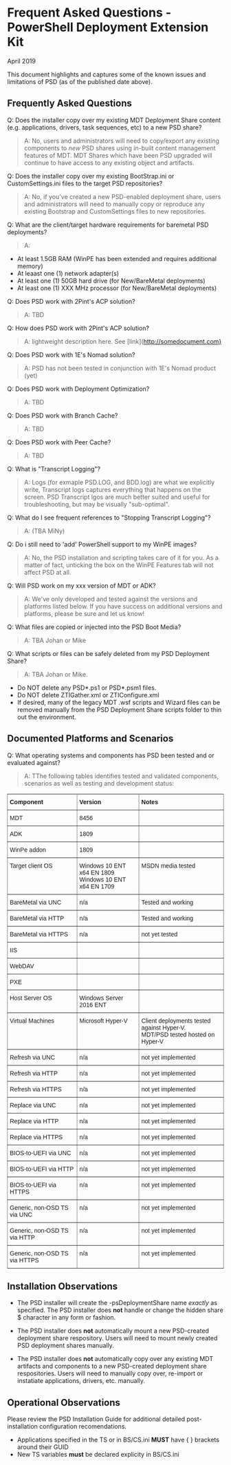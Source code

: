 # Frequent Asked Questions - PowerShell Deployment Extension Kit
April 2019

This document highlights and captures some of the known issues and limitations of PSD (as of the published date above). 

## Frequently Asked Questions
Q: Does the installer copy over my existing MDT Deployment Share content (e.g. applications, drivers, task sequences, etc) to a new PSD share?
>A: No, users and administrators will need to copy/export any existing components to *new* PSD shares using in-built content management features of MDT. MDT Shares which have been PSD upgraded will continue to have access to any existing object and artifacts.

Q: Does the installer copy over my existing BootStrap.ini or CustomSettings.ini files to the target PSD repositories?
>A: No, if you've created a new PSD-enabled deployment share, users and administrators will need to manually copy or reproduce any existing Bootstrap and CustomSettings files to new repositories.

Q: What are the client/target hardware requirements for baremetal PSD deployments?
>A: 
- At least 1.5GB RAM (WinPE has been extended and requires additional memory)
- At leaast one (1) network adapter(s)
- At least one (1) 50GB hard drive (for New/BareMetal deployments)
- At least one (1) XXX MHz processor (for New/BareMetal deployments)

Q: Does PSD work with 2Pint's ACP solution?
>A: TBD

Q: How does PSD work with 2Pint's ACP solution?
>A: lightweight description here. See [link](http://somedocument.com}

Q: Does PSD work with 1E's Nomad solution?
>A: PSD has not been tested in conjunction with 1E's Nomad product (yet)

Q: Does PSD work with Deployment Optimization?
>A: TBD

Q: Does PSD work with Branch Cache?
>A: TBD

Q: Does PSD work with Peer Cache?
>A: TBD

Q: What is "Transcript Logging"?
>A: Logs (for exmaple PSD.LOG, and BDD.log) are what we explicitly write, Transcript logs captures everything that happens on the screen. PSD Transcript lgos are much better suited and useful for troubleshooting, but may be visually "sub-optimal".

Q: What do I see frequent references to "Stopping Transcript Logging"?
>A: (TBA MiNy)

Q: Do i still need to 'add' PowerShell support to my WinPE images?
>A: No, the PSD installation and scripting takes care of it for you. As a matter of fact, unticking the box on the WinPE Features tab will not affect PSD at all.

Q: Will PSD work on my xxx version of MDT or ADK?
>A: We've only developed and tested against the versions and platforms listed below. If you have success on additional versions and platforms, please be sure and let us know!

Q: What files are copied or injected into the PSD Boot Media?
>A: TBA Johan or Mike

Q: What scripts or files can be safely deleted from my PSD Deployment Share?
>A: TBA Johan or Mike. 
- Do NOT delete any PSD*.ps1 or PSD*.psm1 files. 
- Do NOT delete ZTIGather.xml or ZTIConfigure.xml
- If desired, many of the legacy MDT .wsf scripts and Wizard files can be removed manually from the PSD Deployment Share scripts folder to thin out the environment. 

## Documented Platforms and Scenarios
Q: What operating systems and components has PSD been tested and or evaluated against?
>A: TThe following tables identifies tested and validated components, scenarios as well as testing and development status: 
<style type="text/css">
.tg  {border-collapse:collapse;border-spacing:0;}
.tg td{font-family:Arial, sans-serif;font-size:14px;padding:10px 5px;border-style:solid;border-width:1px;overflow:hidden;word-break:normal;border-color:black;}
.tg th{font-family:Arial, sans-serif;font-size:14px;font-weight:normal;padding:10px 5px;border-style:solid;border-width:1px;overflow:hidden;word-break:normal;border-color:black;}
.tg .tg-fymr{font-weight:bold;border-color:inherit;text-align:left;vertical-align:top}
.tg .tg-xldj{border-color:inherit;text-align:left}
.tg .tg-0pky{border-color:inherit;text-align:left;vertical-align:top}
</style>
<table class="tg">
  <tr>
    <th class="tg-fymr">Component</th>
    <th class="tg-fymr">Version</th>
    <th class="tg-fymr">Notes</th>
  </tr>
  <tr>
    <td class="tg-xldj">MDT</td>
    <td class="tg-0pky">8456</td>
    <td class="tg-0pky"></td>
  </tr>
  <tr>
    <td class="tg-0pky">ADK</td>
    <td class="tg-0pky">1809</td>
    <td class="tg-0pky"></td>
  </tr>
  <tr>
    <td class="tg-0pky">WinPe addon</td>
    <td class="tg-0pky">1809</td>
    <td class="tg-0pky"></td>
  </tr>
  <tr>
    <td class="tg-0pky">Target client OS</td>
    <td class="tg-0pky">Windows 10 ENT x64 EN 1809<br>Windows 10 ENT x64 EN 1709</td>
    <td class="tg-0pky">MSDN media tested</td>
  </tr>
  <tr>
    <td class="tg-0pky">BareMetal via UNC</td>
    <td class="tg-0pky">n/a</td>
    <td class="tg-0pky">Tested and working</td>
  </tr>
  <tr>
    <td class="tg-0pky">BareMetal via HTTP</td>
    <td class="tg-0pky">n/a</td>
    <td class="tg-0pky">Tested and working</td>
  </tr>
  <tr>
    <td class="tg-0pky">BareMetal via HTTPS</td>
    <td class="tg-0pky">n/a</td>
    <td class="tg-0pky">not yet tested</td>
  </tr>
  <tr>
    <td class="tg-0pky">IIS</td>
    <td class="tg-0pky"></td>
    <td class="tg-0pky"></td>
  </tr>
  <tr>
    <td class="tg-0pky">WebDAV</td>
    <td class="tg-0pky"></td>
    <td class="tg-0pky"></td>
  </tr>
  <tr>
    <td class="tg-0pky">PXE</td>
    <td class="tg-0pky"></td>
    <td class="tg-0pky"></td>
  </tr>
  <tr>
    <td class="tg-0pky">Host Server OS</td>
    <td class="tg-0pky">Windows Server 2016 ENT </td>
    <td class="tg-0pky"></td>
  </tr>
    <tr>
    <td class="tg-0pky">Virtual Machines</td>
    <td class="tg-0pky">Microsoft Hyper-V </td>
    <td class="tg-0pky">Client deployments tested against Hyper-V.<br>MDT/PSD tested hosted on Hyper-V</td>
  </tr>
    <tr>
    <td class="tg-0pky">Refresh via UNC</td>
    <td class="tg-0pky">n/a</td>
    <td class="tg-0pky">not yet implemented</td>
  </tr>
    <tr>
    <td class="tg-0pky">Refresh via HTTP</td>
    <td class="tg-0pky">n/a</td>
    <td class="tg-0pky">not yet implemented</td>
  </tr>
    <tr>
    <td class="tg-0pky">Refresh via HTTPS</td>
    <td class="tg-0pky">n/a</td>
    <td class="tg-0pky">not yet implemented</td>
  </tr>
  <tr>
    <td class="tg-0pky">Replace via UNC</td>
    <td class="tg-0pky">n/a</td>
    <td class="tg-0pky">not yet implemented</td>
  </tr>
    <tr>
    <td class="tg-0pky">Replace via HTTP</td>
    <td class="tg-0pky">n/a</td>
    <td class="tg-0pky">not yet implemented</td>
  </tr>
    <tr>
    <td class="tg-0pky">Replace via HTTPS</td>
    <td class="tg-0pky">n/a</td>
    <td class="tg-0pky">not yet implemented</td>
  </tr>
  <tr>
    <td class="tg-0pky">BIOS-to-UEFI via UNC</td>
    <td class="tg-0pky">n/a</td>
    <td class="tg-0pky">not yet implemented</td>
  </tr>
    <tr>
    <td class="tg-0pky">BIOS-to-UEFI  via HTTP</td>
    <td class="tg-0pky">n/a</td>
    <td class="tg-0pky">not yet implemented</td>
  </tr>
    <tr>
    <td class="tg-0pky">BIOS-to-UEFI via HTTPS</td>
    <td class="tg-0pky">n/a</td>
    <td class="tg-0pky">not yet implemented</td>
  </tr>
        <tr>
    <td class="tg-0pky">Generic, non-OSD TS via UNC</td>
    <td class="tg-0pky">n/a</td>
    <td class="tg-0pky">not yet implemented</td>
  </tr>
    <tr>
    <td class="tg-0pky">Generic, non-OSD TS via HTTP</td>
    <td class="tg-0pky">n/a</td>
    <td class="tg-0pky">not yet implemented</td>
  </tr>
    <tr>
    <td class="tg-0pky">Generic, non-OSD TS via HTTPS</td>
    <td class="tg-0pky">n/a</td>
    <td class="tg-0pky">not yet implemented</td>
  </tr>
</table>

## Installation Observations

- The PSD installer will create the -psDeploymentShare name *exactly* as specified. The PSD installer does **not** handle or change the hidden share $ character in any form or fashion.

- The PSD installer does **not** automatically mount a new PSD-created deployment share respository. Users will need to mount newly created PSD deployment shares manually.

- The PSD installer does **not** automatically copy over any existing MDT artifacts and components to a new PSD-created deployment share respositories. Users will need to manually copy over, re-import or instatiate applications, drivers, etc. manually.

## Operational Observations
Please review the PSD Installation Guide for additional detailed post-installation configuration recomendations.

- Applications specified in the TS or in BS/CS.ini **MUST** have { } brackets around their GUID
- New TS variables **must** be declared explicity in BS/CS.ini



